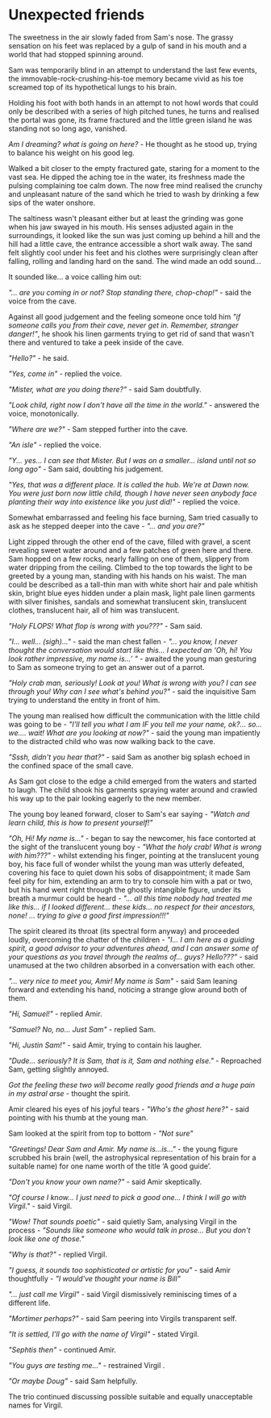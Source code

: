 # Unexpected friends

The sweetness in the air slowly faded from Sam's nose. The grassy sensation on his feet was replaced by a gulp of sand in his mouth and a world that had stopped spinning around.

Sam was temporarily blind in an attempt to understand the last few events, the immovable-rock-crushing-his-toe memory became vivid as his toe screamed top of its hypothetical lungs to his brain.

Holding his foot with both hands in an attempt to not howl words that could only be described with a series of high pitched tunes, he turns and realised the portal was gone, its frame fractured and the little green island he was standing not so long ago, vanished.



*Am I dreaming? what is going on here?* - He thought as he stood up, trying to balance his weight on his good leg.



Walked a bit closer to the empty fractured gate, staring for a moment to the vast sea. He dipped the aching toe in the water, its freshness made the pulsing complaining toe calm down. The now free mind realised the crunchy and unpleasant nature of the sand which he tried to wash by drinking a few sips of the water onshore.

The saltiness wasn't pleasant either but at least the grinding was gone when his jaw swayed in his mouth. His senses adjusted again in the surroundings, it looked like the sun was just coming up behind a hill and the hill had a little cave, the entrance accessible a short walk away. The sand felt slightly cool under his feet and his clothes were surprisingly clean after falling, rolling and landing hard on the sand. The wind made an odd sound...

It sounded like... a voice calling him out:

*"... are you coming in or not? Stop standing there, chop-chop!"* - said the voice from the cave.

Against all good judgement and the feeling someone once told him *"if someone calls you from their cave, never get in. Remember, stranger danger!"*, he shook his linen garments trying to get rid of sand that wasn't there and ventured to take a peek inside of the cave.

*"Hello?"* - he said.

*"Yes, come in"* - replied the voice.

*"Mister, what are you doing there?"* - said Sam doubtfully.

*"Look child, right now I don't have all the time in the world."* - answered the voice, monotonically. 

*"Where are we?"* - Sam stepped further into the cave. 

*"An isle"* - replied the voice.

*"Y... yes... I can see that Mister. But I was on a smaller... island until not so long ago"* - Sam said, doubting his judgement.

*"Yes, that was a different place. It is called the hub. We're at Dawn now. You were just born now little child, though I have never seen anybody face planting their way into existence like you just did!"* - replied the voice.

Somewhat embarrassed and feeling his face burning, Sam tried casually to ask as he stepped deeper into the cave - *"... and you are?"*



Light zipped through the other end of the cave, filled with gravel, a scent revealing sweet water around and a few patches of green here and there. Sam hopped on a few rocks, nearly falling on one of them, slippery from water dripping from the ceiling. Climbed to the top towards the light to be greeted by a young man, standing with his hands on his waist. The man could be described as a tall-thin man with white short hair and pale whitish skin, bright blue eyes hidden under a plain mask, light pale linen garments with silver finishes, sandals and somewhat translucent skin, translucent clothes, translucent hair, all of him was translucent.

 *"Holy FLOPS! What flop is wrong with you???"* - Sam said.

*"I... well... (sigh)..."* - said the man chest fallen - *"... you know, I never thought the conversation would start like this... I expected an ‘Oh, hi! You look rather impressive, my name is...’ "* - awaited the young man gesturing to Sam as someone trying to get an answer out of a parrot.

*"Holy crab man, seriously! Look at you! What is wrong with you? I can see through you! Why can I see what's behind you?"* - said the inquisitive Sam trying to understand the entity in front of him.



The young man realised how difficult the communication with the little child was going to be - *"I'll tell you what I am IF you tell me your name, ok?... so... we.... wait! What are you looking at now?"* - said the young man impatiently to the distracted child who was now walking back to the cave.

*"Sssh, didn't you hear that?"* - said Sam as another big splash echoed in the confined space of the small cave.

As Sam got close to the edge a child emerged from the waters and started to laugh. The child shook his garments spraying water around and crawled his way up to the pair looking eagerly to the new member.

The young boy leaned forward, closer to Sam's ear saying - *"Watch and learn child, this is how to present yourself!"*

*"Oh, Hi! My name is..."* - began to say the newcomer, his face contorted at the sight of the translucent young boy - *"What the holy crab! What is wrong with him???"* - whilst extending his finger, pointing at the translucent young boy, his face full of wonder whilst the young man was utterly defeated, covering his face to quiet down his sobs of disappointment; it made Sam feel pity for him, extending an arm to try to console him with a pat or two, but his hand went right through the ghostly intangible figure, under its breath a murmur could be heard - *"... all this time nobody had treated me like this... if I looked different... these kids... no respect for their ancestors, none! ... trying to give a good first impression!!!"*

The spirit cleared its throat (its spectral form anyway) and proceeded loudly, overcoming the chatter of the children - *"I... I am here as a guiding spirit, a good advisor to your adventures ahead, and I can answer some of your questions as you travel through the realms of... guys? Hello???"* - said unamused at the two children absorbed in a conversation with each other.

*"... very nice to meet you, Amir! My name is Sam"* - said Sam leaning forward and extending his hand, noticing a strange glow around both of them.

*"Hi, Samuel!"* - replied Amir.

*"Samuel? No, no... Just Sam"* - replied Sam.

*"Hi, Justin Sam!"* - said Amir, trying to contain his laugher.

*"Dude... seriously? It is Sam, that is it, Sam and nothing else."* - Reproached Sam, getting slightly annoyed.

*Got the feeling these two will become really good friends and a huge pain in my astral arse* - thought the spirit.



Amir cleared his eyes of his joyful tears - *"Who's the ghost here?"* - said pointing with his thumb at the young man.

Sam looked at the spirit from top to bottom - *"Not sure"*

*"Greetings! Dear Sam and Amir. My name is...is..."* - the young figure scrubbed his brain (well, the astrophysical representation of his brain for a suitable name) for one name worth of the title ‘A good guide’.

*"Don't you know your own name?"* - said Amir skeptically.

*"Of course I know... I just need to pick a good one... I think I will go with Virgil."* - said Virgil.

*"Wow! That sounds poetic"* - said quietly Sam, analysing Virgil in the process - *"Sounds like someone who would talk in prose... But you don't look like one of those."*

*"Why is that?"* - replied Virgil.

*"I guess, it sounds too sophisticated or artistic for you"* - said Amir thoughtfully - *"I would've thought your name is Bill"*

*"... just call me Virgil"* - said Virgil dismissively reminiscing times of a different life.

*"Mortimer perhaps?"* - said Sam peering into Virgils transparent self.

*"It is settled, I'll go with the name of Virgil"* - stated Virgil.

*"Sephtis then"* - continued Amir.

*"You guys are testing me..."* - restrained Virgil .

*"Or maybe Doug"* - said Sam helpfully.



The trio continued discussing possible suitable and equally unacceptable names for Virgil.

